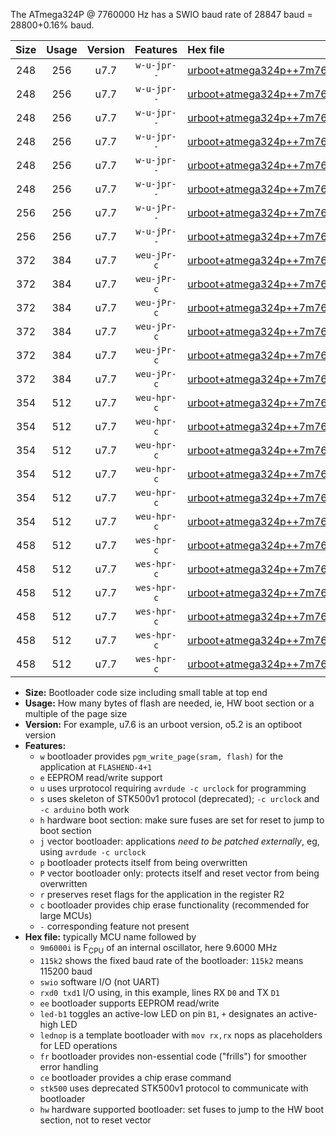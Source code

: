 The ATmega324P @ 7760000 Hz has a SWIO baud rate of 28847 baud = 28800+0.16% baud.

|Size|Usage|Version|Features|Hex file|
|:-:|:-:|:-:|:-:|:--|
|248|256|u7.7|`w-u-jpr--`|[urboot+atmega324p++7m7600i+++28k8_swio_rxd0_txd1_led+b0.hex](https://raw.githubusercontent.com/stefanrueger/urboot.hex/main/mcus/atmega324p/internal_oscillator/fint++7m7600_Hz/br+++28k8_bps/urboot+atmega324p++7m7600i+++28k8_swio_rxd0_txd1_led+b0.hex)|
|248|256|u7.7|`w-u-jpr--`|[urboot+atmega324p++7m7600i+++28k8_swio_rxd0_txd1_led+b7.hex](https://raw.githubusercontent.com/stefanrueger/urboot.hex/main/mcus/atmega324p/internal_oscillator/fint++7m7600_Hz/br+++28k8_bps/urboot+atmega324p++7m7600i+++28k8_swio_rxd0_txd1_led+b7.hex)|
|248|256|u7.7|`w-u-jpr--`|[urboot+atmega324p++7m7600i+++28k8_swio_rxd0_txd1_lednop.hex](https://raw.githubusercontent.com/stefanrueger/urboot.hex/main/mcus/atmega324p/internal_oscillator/fint++7m7600_Hz/br+++28k8_bps/urboot+atmega324p++7m7600i+++28k8_swio_rxd0_txd1_lednop.hex)|
|248|256|u7.7|`w-u-jpr--`|[urboot+atmega324p++7m7600i+++28k8_swio_rxd2_txd3_led+b0.hex](https://raw.githubusercontent.com/stefanrueger/urboot.hex/main/mcus/atmega324p/internal_oscillator/fint++7m7600_Hz/br+++28k8_bps/urboot+atmega324p++7m7600i+++28k8_swio_rxd2_txd3_led+b0.hex)|
|248|256|u7.7|`w-u-jpr--`|[urboot+atmega324p++7m7600i+++28k8_swio_rxd2_txd3_led+b7.hex](https://raw.githubusercontent.com/stefanrueger/urboot.hex/main/mcus/atmega324p/internal_oscillator/fint++7m7600_Hz/br+++28k8_bps/urboot+atmega324p++7m7600i+++28k8_swio_rxd2_txd3_led+b7.hex)|
|248|256|u7.7|`w-u-jpr--`|[urboot+atmega324p++7m7600i+++28k8_swio_rxd2_txd3_lednop.hex](https://raw.githubusercontent.com/stefanrueger/urboot.hex/main/mcus/atmega324p/internal_oscillator/fint++7m7600_Hz/br+++28k8_bps/urboot+atmega324p++7m7600i+++28k8_swio_rxd2_txd3_lednop.hex)|
|256|256|u7.7|`w-u-jPr--`|[urboot+atmega324p++7m7600i+++28k8_swio_rxd0_txd1.hex](https://raw.githubusercontent.com/stefanrueger/urboot.hex/main/mcus/atmega324p/internal_oscillator/fint++7m7600_Hz/br+++28k8_bps/urboot+atmega324p++7m7600i+++28k8_swio_rxd0_txd1.hex)|
|256|256|u7.7|`w-u-jPr--`|[urboot+atmega324p++7m7600i+++28k8_swio_rxd2_txd3.hex](https://raw.githubusercontent.com/stefanrueger/urboot.hex/main/mcus/atmega324p/internal_oscillator/fint++7m7600_Hz/br+++28k8_bps/urboot+atmega324p++7m7600i+++28k8_swio_rxd2_txd3.hex)|
|372|384|u7.7|`weu-jPr-c`|[urboot+atmega324p++7m7600i+++28k8_swio_rxd0_txd1_ee_led+b0_fr_ce.hex](https://raw.githubusercontent.com/stefanrueger/urboot.hex/main/mcus/atmega324p/internal_oscillator/fint++7m7600_Hz/br+++28k8_bps/urboot+atmega324p++7m7600i+++28k8_swio_rxd0_txd1_ee_led+b0_fr_ce.hex)|
|372|384|u7.7|`weu-jPr-c`|[urboot+atmega324p++7m7600i+++28k8_swio_rxd0_txd1_ee_led+b7_fr_ce.hex](https://raw.githubusercontent.com/stefanrueger/urboot.hex/main/mcus/atmega324p/internal_oscillator/fint++7m7600_Hz/br+++28k8_bps/urboot+atmega324p++7m7600i+++28k8_swio_rxd0_txd1_ee_led+b7_fr_ce.hex)|
|372|384|u7.7|`weu-jPr-c`|[urboot+atmega324p++7m7600i+++28k8_swio_rxd0_txd1_ee_lednop_fr_ce.hex](https://raw.githubusercontent.com/stefanrueger/urboot.hex/main/mcus/atmega324p/internal_oscillator/fint++7m7600_Hz/br+++28k8_bps/urboot+atmega324p++7m7600i+++28k8_swio_rxd0_txd1_ee_lednop_fr_ce.hex)|
|372|384|u7.7|`weu-jPr-c`|[urboot+atmega324p++7m7600i+++28k8_swio_rxd2_txd3_ee_led+b0_fr_ce.hex](https://raw.githubusercontent.com/stefanrueger/urboot.hex/main/mcus/atmega324p/internal_oscillator/fint++7m7600_Hz/br+++28k8_bps/urboot+atmega324p++7m7600i+++28k8_swio_rxd2_txd3_ee_led+b0_fr_ce.hex)|
|372|384|u7.7|`weu-jPr-c`|[urboot+atmega324p++7m7600i+++28k8_swio_rxd2_txd3_ee_led+b7_fr_ce.hex](https://raw.githubusercontent.com/stefanrueger/urboot.hex/main/mcus/atmega324p/internal_oscillator/fint++7m7600_Hz/br+++28k8_bps/urboot+atmega324p++7m7600i+++28k8_swio_rxd2_txd3_ee_led+b7_fr_ce.hex)|
|372|384|u7.7|`weu-jPr-c`|[urboot+atmega324p++7m7600i+++28k8_swio_rxd2_txd3_ee_lednop_fr_ce.hex](https://raw.githubusercontent.com/stefanrueger/urboot.hex/main/mcus/atmega324p/internal_oscillator/fint++7m7600_Hz/br+++28k8_bps/urboot+atmega324p++7m7600i+++28k8_swio_rxd2_txd3_ee_lednop_fr_ce.hex)|
|354|512|u7.7|`weu-hpr-c`|[urboot+atmega324p++7m7600i+++28k8_swio_rxd0_txd1_ee_led+b0_fr_ce_hw.hex](https://raw.githubusercontent.com/stefanrueger/urboot.hex/main/mcus/atmega324p/internal_oscillator/fint++7m7600_Hz/br+++28k8_bps/urboot+atmega324p++7m7600i+++28k8_swio_rxd0_txd1_ee_led+b0_fr_ce_hw.hex)|
|354|512|u7.7|`weu-hpr-c`|[urboot+atmega324p++7m7600i+++28k8_swio_rxd0_txd1_ee_led+b7_fr_ce_hw.hex](https://raw.githubusercontent.com/stefanrueger/urboot.hex/main/mcus/atmega324p/internal_oscillator/fint++7m7600_Hz/br+++28k8_bps/urboot+atmega324p++7m7600i+++28k8_swio_rxd0_txd1_ee_led+b7_fr_ce_hw.hex)|
|354|512|u7.7|`weu-hpr-c`|[urboot+atmega324p++7m7600i+++28k8_swio_rxd0_txd1_ee_lednop_fr_ce_hw.hex](https://raw.githubusercontent.com/stefanrueger/urboot.hex/main/mcus/atmega324p/internal_oscillator/fint++7m7600_Hz/br+++28k8_bps/urboot+atmega324p++7m7600i+++28k8_swio_rxd0_txd1_ee_lednop_fr_ce_hw.hex)|
|354|512|u7.7|`weu-hpr-c`|[urboot+atmega324p++7m7600i+++28k8_swio_rxd2_txd3_ee_led+b0_fr_ce_hw.hex](https://raw.githubusercontent.com/stefanrueger/urboot.hex/main/mcus/atmega324p/internal_oscillator/fint++7m7600_Hz/br+++28k8_bps/urboot+atmega324p++7m7600i+++28k8_swio_rxd2_txd3_ee_led+b0_fr_ce_hw.hex)|
|354|512|u7.7|`weu-hpr-c`|[urboot+atmega324p++7m7600i+++28k8_swio_rxd2_txd3_ee_led+b7_fr_ce_hw.hex](https://raw.githubusercontent.com/stefanrueger/urboot.hex/main/mcus/atmega324p/internal_oscillator/fint++7m7600_Hz/br+++28k8_bps/urboot+atmega324p++7m7600i+++28k8_swio_rxd2_txd3_ee_led+b7_fr_ce_hw.hex)|
|354|512|u7.7|`weu-hpr-c`|[urboot+atmega324p++7m7600i+++28k8_swio_rxd2_txd3_ee_lednop_fr_ce_hw.hex](https://raw.githubusercontent.com/stefanrueger/urboot.hex/main/mcus/atmega324p/internal_oscillator/fint++7m7600_Hz/br+++28k8_bps/urboot+atmega324p++7m7600i+++28k8_swio_rxd2_txd3_ee_lednop_fr_ce_hw.hex)|
|458|512|u7.7|`wes-hpr-c`|[urboot+atmega324p++7m7600i+++28k8_swio_rxd0_txd1_ee_led+b0_fr_ce_stk500_hw.hex](https://raw.githubusercontent.com/stefanrueger/urboot.hex/main/mcus/atmega324p/internal_oscillator/fint++7m7600_Hz/br+++28k8_bps/urboot+atmega324p++7m7600i+++28k8_swio_rxd0_txd1_ee_led+b0_fr_ce_stk500_hw.hex)|
|458|512|u7.7|`wes-hpr-c`|[urboot+atmega324p++7m7600i+++28k8_swio_rxd0_txd1_ee_led+b7_fr_ce_stk500_hw.hex](https://raw.githubusercontent.com/stefanrueger/urboot.hex/main/mcus/atmega324p/internal_oscillator/fint++7m7600_Hz/br+++28k8_bps/urboot+atmega324p++7m7600i+++28k8_swio_rxd0_txd1_ee_led+b7_fr_ce_stk500_hw.hex)|
|458|512|u7.7|`wes-hpr-c`|[urboot+atmega324p++7m7600i+++28k8_swio_rxd0_txd1_ee_lednop_fr_ce_stk500_hw.hex](https://raw.githubusercontent.com/stefanrueger/urboot.hex/main/mcus/atmega324p/internal_oscillator/fint++7m7600_Hz/br+++28k8_bps/urboot+atmega324p++7m7600i+++28k8_swio_rxd0_txd1_ee_lednop_fr_ce_stk500_hw.hex)|
|458|512|u7.7|`wes-hpr-c`|[urboot+atmega324p++7m7600i+++28k8_swio_rxd2_txd3_ee_led+b0_fr_ce_stk500_hw.hex](https://raw.githubusercontent.com/stefanrueger/urboot.hex/main/mcus/atmega324p/internal_oscillator/fint++7m7600_Hz/br+++28k8_bps/urboot+atmega324p++7m7600i+++28k8_swio_rxd2_txd3_ee_led+b0_fr_ce_stk500_hw.hex)|
|458|512|u7.7|`wes-hpr-c`|[urboot+atmega324p++7m7600i+++28k8_swio_rxd2_txd3_ee_led+b7_fr_ce_stk500_hw.hex](https://raw.githubusercontent.com/stefanrueger/urboot.hex/main/mcus/atmega324p/internal_oscillator/fint++7m7600_Hz/br+++28k8_bps/urboot+atmega324p++7m7600i+++28k8_swio_rxd2_txd3_ee_led+b7_fr_ce_stk500_hw.hex)|
|458|512|u7.7|`wes-hpr-c`|[urboot+atmega324p++7m7600i+++28k8_swio_rxd2_txd3_ee_lednop_fr_ce_stk500_hw.hex](https://raw.githubusercontent.com/stefanrueger/urboot.hex/main/mcus/atmega324p/internal_oscillator/fint++7m7600_Hz/br+++28k8_bps/urboot+atmega324p++7m7600i+++28k8_swio_rxd2_txd3_ee_lednop_fr_ce_stk500_hw.hex)|

- **Size:** Bootloader code size including small table at top end
- **Usage:** How many bytes of flash are needed, ie, HW boot section or a multiple of the page size
- **Version:** For example, u7.6 is an urboot version, o5.2 is an optiboot version
- **Features:**
  + `w` bootloader provides `pgm_write_page(sram, flash)` for the application at `FLASHEND-4+1`
  + `e` EEPROM read/write support
  + `u` uses urprotocol requiring `avrdude -c urclock` for programming
  + `s` uses skeleton of STK500v1 protocol (deprecated); `-c urclock` and `-c arduino` both work
  + `h` hardware boot section: make sure fuses are set for reset to jump to boot section
  + `j` vector bootloader: applications *need to be patched externally*, eg, using `avrdude -c urclock`
  + `p` bootloader protects itself from being overwritten
  + `P` vector bootloader only: protects itself and reset vector from being overwritten
  + `r` preserves reset flags for the application in the register R2
  + `c` bootloader provides chip erase functionality (recommended for large MCUs)
  + `-` corresponding feature not present
- **Hex file:** typically MCU name followed by
  + `9m6000i` is F<sub>CPU</sub> of an internal oscillator, here 9.6000 MHz
  + `115k2` shows the fixed baud rate of the bootloader: `115k2` means 115200 baud
  + `swio` software I/O (not UART)
  + `rxd0 txd1` I/O using, in this example, lines RX `D0` and TX `D1`
  + `ee` bootloader supports EEPROM read/write
  + `led-b1` toggles an active-low LED on pin `B1`, `+` designates an active-high LED
  + `lednop` is a template bootloader with `mov rx,rx` nops as placeholders for LED operations
  + `fr` bootloader provides non-essential code ("frills") for smoother error handling
  + `ce` bootloader provides a chip erase command
  + `stk500` uses deprecated STK500v1 protocol to communicate with bootloader
  + `hw` hardware supported bootloader: set fuses to jump to the HW boot section, not to reset vector
